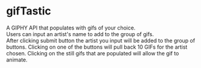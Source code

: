 # gifTastic

A GIPHY API that populates with gifs of your choice.   
Users can input an artist's name to add to the group of gifs.  
After clicking submit button the artist you input will be added to the group of buttons.
Clicking on one of the buttons will pull back 10 GIFs for the artist chosen.
Clicking on the still gifs that are populated will allow the gif to animate.
